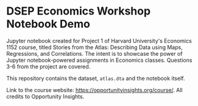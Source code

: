# DSEP Economics Workshop Notebook Demo

Jupyter notebook created for Project 1 of Harvard University's Economics 1152 course, titled Stories from the Atlas: Describing Data using Maps, Regressions, and Correlations. The intent is to showcase the power of Jupyter notebook-powered assignments in Economics classes. Questions 3-6 from the project are covered.

This repository contains the dataset, ```atlas.dta``` and the notebook itself.

Link to the course website: https://opportunityinsights.org/course/. All credits to Opportunity Insights.

